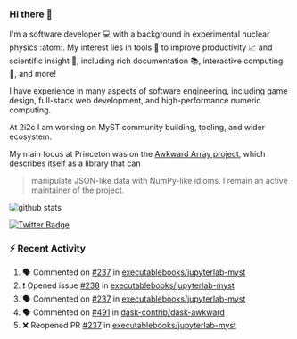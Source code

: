 ### Hi there 👋 

I'm a software developer 💻 with a background in experimental nuclear physics :atom:. My interest lies in tools :wrench: to improve productivity :chart_with_upwards_trend: and scientific insight :telescope:, including rich documentation 📚, interactive computing 🧮, and more! 

I have experience in many aspects of software engineering, including game design, full-stack web development, and high-performance numeric computing. 

At 2i2c I am working on MyST community building, tooling, and wider ecosystem. 

My main focus at Princeton was on the [Awkward Array project](awkward-array.org/), which describes itself as a library that can 
> manipulate JSON-like data with NumPy-like idioms. I remain an active maintainer of the project. 

![github stats](https://github-readme-stats.vercel.app/api?username=agoose77&show_icons=true&hide_rank=true&hide_title=true&bg_color=30,e76445,904e95&text_color=efe3ec&icon_color=efe3ec)
<!--
**agoose77/agoose77** is a ✨ _special_ ✨ repository because its `README.md` (this file) appears on your GitHub profile.

Here are some ideas to get you started:

- 🔭 I’m currently working on ...
- 🌱 I’m currently learning ...
- 👯 I’m looking to collaborate on ...
- 🤔 I’m looking for help with ...
- 💬 Ask me about ...
- 📫 How to reach me: ...
- 😄 Pronouns: ...
- ⚡ Fun fact: ...
-->

[![Twitter Badge](https://img.shields.io/twitter/follow/agoose77?style=flat-square&logo=Twitter&logoColor=white&color=cornflowerblue)](https://twitter.com/agoose77)

### :zap: Recent Activity

<!--START_SECTION:activity-->
1. 🗣 Commented on [#237](https://github.com/executablebooks/jupyterlab-myst/pull/237#issuecomment-2078924409) in [executablebooks/jupyterlab-myst](https://github.com/executablebooks/jupyterlab-myst)
2. ❗ Opened issue [#238](https://github.com/executablebooks/jupyterlab-myst/issues/238) in [executablebooks/jupyterlab-myst](https://github.com/executablebooks/jupyterlab-myst)
3. 🗣 Commented on [#237](https://github.com/executablebooks/jupyterlab-myst/pull/237#issuecomment-2078906859) in [executablebooks/jupyterlab-myst](https://github.com/executablebooks/jupyterlab-myst)
4. 🗣 Commented on [#491](https://github.com/dask-contrib/dask-awkward/pull/491#issuecomment-2077635499) in [dask-contrib/dask-awkward](https://github.com/dask-contrib/dask-awkward)
5. ❌ Reopened PR [#237](https://github.com/executablebooks/jupyterlab-myst/pull/237) in [executablebooks/jupyterlab-myst](https://github.com/executablebooks/jupyterlab-myst)
<!--END_SECTION:activity-->
